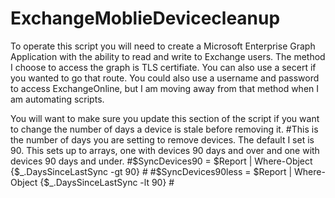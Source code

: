 # ExchangeMoblieDevicecleanup
To operate this script you will need to create a Microsoft Enterprise Graph Application with the ability to read and write to Exchange users. The method I choose to access the graph is TLS certifiate. You can also use a secert if you wanted to go that route. You could also use a username and password to access ExchangeOnline, but I am moving away from that method when I am automating scripts.

You will want to make sure you update this section of the script if you want to change the number of days a device is stale before removing it.
#This is the number of days you are setting to remove devices. The default I set is 90. This sets up to arrays, one with devices 90 days and over and one with devices 90 days and under.
#$SyncDevices90 = $Report | Where-Object {$_.DaysSinceLastSync -gt 90} #
#$SyncDevices90less = $Report | Where-Object {$_.DaysSinceLastSync -lt 90} #
